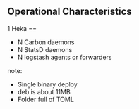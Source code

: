 ##  Operational Characteristics

1 Heka ==

  - N Carbon daemons
  - N StatsD daemons
  - N logstash agents or forwarders

note:
   - Single binary deploy
   - deb is about 11MB
   - Folder full of TOML
